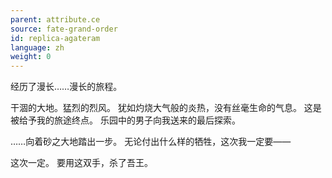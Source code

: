 ```yaml
---
parent: attribute.ce
source: fate-grand-order
id: replica-agateram
language: zh
weight: 0
---
```


经历了漫长……漫长的旅程。

干涸的大地。猛烈的烈风。
犹如灼烧大气般的炎热，没有丝毫生命的气息。
这是被给予我的旅途终点。
乐园中的男子向我送来的最后探索。

……向着砂之大地踏出一步。
无论付出什么样的牺牲，这次我一定要——

这次一定。
要用这双手，杀了吾王。
